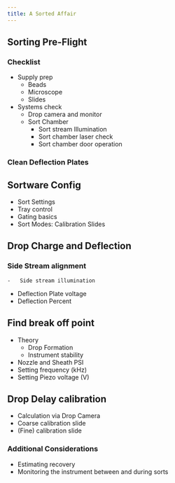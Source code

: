 ```yaml
---
title: A Sorted Affair
---
```





## Sorting Pre-Flight

### Checklist

-   Supply prep
    -   Beads
    -   Microscope 
    -   Slides
-   Systems check
    -   Drop camera and monitor
    -   Sort Chamber
        -   Sort stream Illumination
        -   Sort chamber laser check
        -   Sort chamber door operation


### Clean Deflection Plates

## Sortware Config

-   Sort Settings
-   Tray control
-   Gating basics 
-   Sort Modes: Calibration Slides

## Drop Charge and Deflection

### Side Stream alignment

    -   Side stream illumination
-   Deflection Plate voltage 
-   Deflection Percent

## Find break off point

-   Theory
    -   Drop Formation
    -   Instrument stability
-   Nozzle and Sheath PSI
-   Setting frequency (kHz)
-   Setting Piezo voltage (V)



## Drop Delay calibration

-   Calculation via Drop Camera
-   Coarse calibration slide
-   (Fine) calibration slide

### Additional Considerations

-   Estimating recovery
-   Monitoring the instrument between and during sorts




